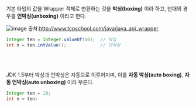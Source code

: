 
기본 타입의 값을 Wrapper 객체로 변환하는 것을 **박싱(boxing)** 이라 하고, 반대의 경우를 **언박싱(unboxing)** 이라고 한다.


![image](https://github.com/SunFlower2819/Today-I-learned/assets/130738283/b6b09164-5769-4538-aa68-73bde59cc6c1)
출처:http://www.tcpschool.com/java/java_api_wrapper


```java
Integer ten = Integer.valueOf(10);  // 박싱
int n = ten.intValue();             // 언박싱 
``` 
<br><br>

JDK 1.5부터 박싱과 언박싱은 자동으로 이루어지며, 이를 **자동 박싱(auto boxing)**, **자동 언박싱(auto unboxing)** 이라 부른다.
```java
Integer ten = 10;
int n = ten;
```
